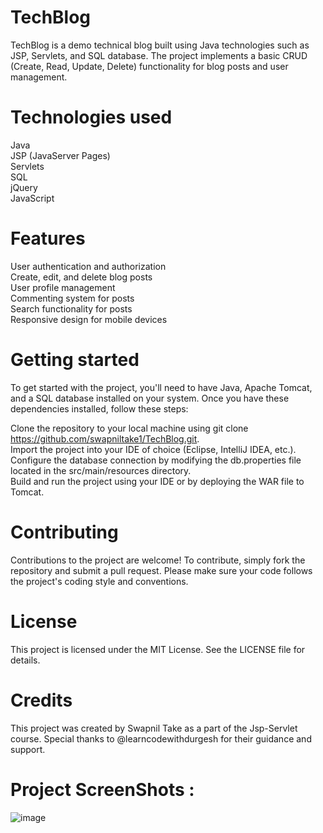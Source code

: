 # TechBlog
TechBlog is a demo technical blog built using Java technologies such as JSP, Servlets, and SQL database. The project implements a basic CRUD (Create, Read, Update, Delete) functionality for blog posts and user management.

# Technologies used

Java <br>
JSP (JavaServer Pages) <br>
Servlets <br>
SQL <br>
jQuery <br>
JavaScript <br>


# Features

User authentication and authorization <br>
Create, edit, and delete blog posts <br>
User profile management <br>
Commenting system for posts <br>
Search functionality for posts <br>
Responsive design for mobile devices <br>

# Getting started

To get started with the project, you'll need to have Java, Apache Tomcat, and a SQL database installed on your system. Once you have these dependencies installed, follow these steps: 

Clone the repository to your local machine using git clone https://github.com/swapniltake1/TechBlog.git. <br>
Import the project into your IDE of choice (Eclipse, IntelliJ IDEA, etc.). <br>
Configure the database connection by modifying the db.properties file located in the src/main/resources directory. <br>
Build and run the project using your IDE or by deploying the WAR file to Tomcat. <br>

# Contributing

Contributions to the project are welcome! To contribute, simply fork the repository and submit a pull request. Please make sure your code follows the project's coding style and conventions.

# License

This project is licensed under the MIT License. See the LICENSE file for details.

# Credits

This project was created by Swapnil Take as a part of the Jsp-Servlet course. Special thanks to @learncodewithdurgesh for their guidance and support.

# Project ScreenShots : 

![image](https://user-images.githubusercontent.com/61576958/231082596-efee8957-66c5-4bc2-9d7d-782bc051ef87.png)
